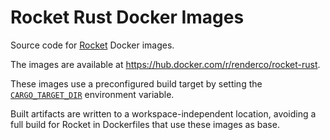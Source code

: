 # Rocket Rust Docker Images

Source code for [Rocket](https://rocket.rs) Docker images.

The images are available at https://hub.docker.com/r/renderco/rocket-rust.

These images use a preconfigured build target by setting the [`CARGO_TARGET_DIR`](https://doc.rust-lang.org/cargo/reference/environment-variables.html#environment-variables-cargo-reads) environment variable.

Built artifacts are written to a workspace-independent location, avoiding a full build for Rocket in Dockerfiles that use these images as base.
